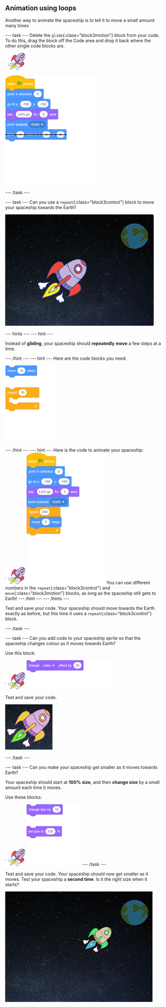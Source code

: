 ## Animation using loops

Another way to animate the spaceship is to tell it to move a small amount many times

--- task ---
Delete the `glide`{:class="block3motion"} block from your code. To do this, drag the block off the Code area and drop it back where the other single code blocks are.

![Spaceship sprite](images/sprite-spaceship.png)

![blocks_1545292609_9073608](images/blocks_1545292609_9073608.png)

--- /task ---

--- task ---
Can you use a `repeat`{:class="block3control"} block to move your spaceship towards the Earth?

![Testing a spaceship animation](images/space-animate-stage.png)

--- hints ---
--- hint ---

Instead of __gliding__, your spaceship should __repeatedly__ __move__ a few steps at a time.

--- /hint ---
--- hint ---
Here are the code blocks you need:

![blocks_1545292611_024546](images/blocks_1545292611_024546.png)

--- /hint ---
--- hint ---
Here is the code to animate your spaceship:
![Spaceship sprite](images/sprite-spaceship.png)
![blocks_1545292612_1339443](images/blocks_1545292612_1339443.png)
You can use different numbers in the `repeat`{:class="block3control"} and `move`{:class="block3motion"} blocks, as long as the spaceship still gets to Earth!
--- /hint ---
--- /hints ---

Test and save your code. Your spaceship should move towards the Earth exactly as before, but this time it uses a `repeat`{:class="block3control"} block.

--- /task ---

--- task ---
Can you add code to your spaceship sprite so that the spaceship changes colour as it moves towards Earth?

Use this block:

![Spaceship sprite](images/sprite-spaceship.png)
![blocks_1545292613_2487206](images/blocks_1545292613_2487206.png)

Test and save your code.

![Testing a colour-changing spaceship](images/space-colour-test.png)

--- /task ---

--- task ---
Can you make your spaceship get smaller as it moves towards Earth?

Your spaceship should start at __100% size__, and then __change size__ by a small amount each time it moves.

Use these blocks:

![Spaceship sprite](images/sprite-spaceship.png)
![blocks_1545292614_335848](images/blocks_1545292614_335848.png)
--- /task ---

Test and save your code. Your spaceship should now get smaller as it moves. Test your spaceship a __second time__. Is it the right size when it starts?

![Testing a shrinking spaceship](images/space-size-test.png)
